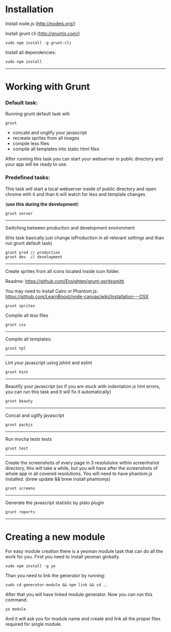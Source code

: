 Installation
============

Install node.js (http://nodejs.org/)

Install grunt cli (http://gruntjs.com/)

	sudo npm install -g grunt-cli


Install all dependencies:

	sudo npm install


***

Working with Grunt
==================
### Default task:
Running grunt default task will:

	grunt

- concate and unglify your javascript
- recreate sprites from all images
- compile less files
- compile all templates into static html files

After running this task you can start your webserver in public directory and your app will be ready to use.

### Predefined tasks:

This task will start a local webserver inside of public directory and open chrome with it and than ti will watch for less and template changes 

(**use this during the development**)

	grunt server

***

Switching between production and development environment

(this task basically just change isProduction in all relevant settings and than run grunt default task)

	grunt prod // production
	grunt dev  // development

***

Create sprites from all icons located inside icon folder.

Readme: https://github.com/Ensighten/grunt-spritesmith

You may need to install Cairo or Phantom.js: https://github.com/LearnBoost/node-canvas/wiki/Installation---OSX

	grunt sprites

Compile all less files

	grunt css

***
Compile all templates:

	grunt tpl

***
Lint your javascript using jshint and eslint

	grunt hint

***
Beautify your javascript (so if you are stuck with indentation js hint errors, you can run this task and it will fix it automatically)

	grunt beauty

***
Concat and uglify javascript

	grunt packjs

***
Run mocha tests tests

	grunt test

***	
Create the screenshots of every page in 3 resolutuins within screenhshot directory, this will take a while, but you will have after the screenshots of whole app in all covered resolutions.
You will need to have phantom.js installed. (brew update && brew install phantomjs)

	grunt screens

***
Generate the javascript statistic by plato plugin

	grunt reports

***


Creating a new module
=====================
For easy module creation there is a yeoman module task that can do all the work for you.
First you need to install yeoman globally.

	sudo npm install -g yo
	
Than you need to link the generator by running:

	sudo cd generator-module && npm link && cd ..
	
After that you will have linked module generator.
Now you can run this command:

	yo module
	
And it will ask you for module name and create and link all the proper files required for single module.
